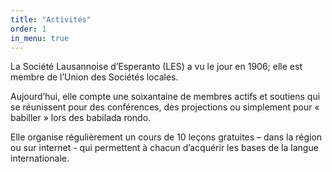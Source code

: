 ```yaml
---
title: "Activités"
order: 1
in_menu: true
---
```

La Société Lausannoise d’Esperanto (LES) a vu le jour en 1906; elle est membre de l’Union des Sociétés locales. 

Aujourd’hui, elle compte une soixantaine de membres actifs et soutiens qui se réunissent pour des conférences, des projections ou simplement pour « babiller » lors des babilada rondo.

	

Elle organise régulièrement un cours de 10 leçons gratuites – dans la région ou sur internet - qui permettent à chacun d’acquérir les bases de la langue internationale. 
